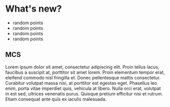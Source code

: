 # What's new?
  * random points
  * random points
  * random points
  * random points
  
## MCS

<p "align" = "right">
  Lorem ipsum dolor sit amet, consectetur adipiscing elit. Proin tellus lacus, faucibus a suscipit at, porttitor sit amet lorem. Proin elementum tempor erat, eleifend commodo nisl fringilla et. Donec pellentesque mattis consectetur. Curabitur volutpat massa nisi, at porttitor est egestas eget. Phasellus leo enim, porta vitae imperdiet quis, vehicula at libero. Nulla orci erat, volutpat in est sed, ultrices venenatis purus. Quisque pretium efficitur nisi et rutrum. Etiam consequat ante quis ex iaculis malesuada.
  </p>
